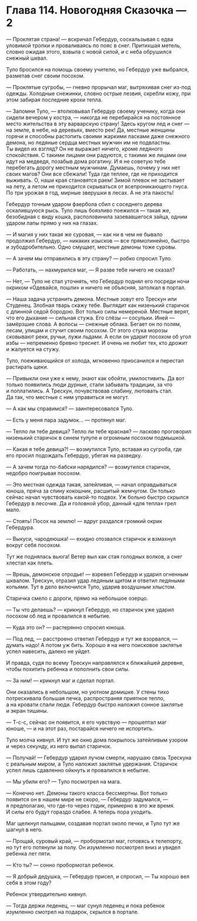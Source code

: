 # Глава 114. Новогодняя Сказочка — 2

— Проклятая страна! — вскричал Гебердур, соскальзывая с едва уловимой тропки и проваливаясь по пояс в снег. Притихшая метель, словно ожидая этого, взвыла с новой силой, и с неба обрушился снежный шквал.

Туло бросился на помощь своему учителю, но Гебердур уже выбрался, разметав снег своим посохом.

— Проклятые сугробы, — гневно прорычал маг, вытряхивая снег из-под одежды. Холодные снежинки, словно острые лезвия, скребли кожу, при этом забирая последние крохи тепла.

— Запомни Туло, — втолковывал Гебердур своему ученику, когда они сидели вечером у костра, — никогда не перебирайся на постоянное место жительства в эту варварскую страну! Здесь кругом лед и снег — на земле, в небе, на деревьях, вместо рек! Да, местные женщины горячи и способны растопить своими жаркими ласками даже снежного демона, но ледяные сердца местных мужчин им не подвластны. Ты видел их взгляд? Он не выражает ничего, кроме ледяного спокойствия. С такими лицами они радуются, с такими же лицами они идут на медведя, позабыв дома рогатину. И я не советую тебе перебегать дорогу местным мужчинам. Думаешь, почему у них нет своих магов? Они все сбежали! Туда где теплее, где не приходится выживать. О, наши края становятся раем! Зимой плевок не застывает на лету, а летом не приходится скрываться от всепроникающего гнуса. По три урожая в год, мирные зверушки в лесах. А не эта пакость!

Гебердур точным ударом фаербола сбил с соседнего дерева оскалившуюся рысь. Туло лишь боязливо поежился — такая же, безобидная с виду кошка, располовинила зазевавшегося зайца, одним ударом лапы прямо у них на глазах.

— И магия у них такая же суровая, — как ни в чем не бывало продолжил Гебердур, — никаких изысков — все прямолинейно, быстро и зубодробительно. Одно смущает, местные демоны тоже суровы.

— А зачем мы отправились в эту страну? — робко спросил Туло. 

— Работать, — нахмурился маг, — Я разве тебе ничего не сказал?

— Нет, — Туло не стал уточнять, что Гебердур поднял его посреди ночи окриком «Одевайся, пошли» и ничего не объясняя, затолкал в портал. 

— Наша задача устранить демона. Местные зовут его Трескун или Студенец. Злобная тварь скажу тебе. Выглядит как низенький старичок с длинной седой бородою. Вот только силы немереной. Местные верят, что его дыхание — сильная стужа. Его слёзы — сосульки. Иней — замёрзшие слова. А волосы — снежные облака. Бегает он по полям, лесам, улицам и стучит своим посохом. От этого стука морозы сковывают реки, ручьи, лужи льдами. А если он ударит посохом об угол избы — непременно бревно треснет. И очень не любит тех, кто дрожит и жалуется на стужу.

Туло, поеживающийся от холода, мгновенно приосанился и перестал растирать щеки.

— Привыкли они уже к нему, знают как обойти, умилостивить. Да вот только появились люди дурные, стали забывать традиции, за что и поплатились. А Трескун, почувствовав слабину, лютовать стал. Да так, что местные с ним управиться не могут. 

— А как мы справимся? — заинтересовался Туло.

— Есть у меня пара задумок... — протянул маг.

— Тепло ли тебе девица? Тепло ли тебе красная? — ласково проговорил низенький старичок в синем тулупе и огромным посохом подмышкой.

— Какая я тебе девица?! — возмутился Туло, вставая из сугроба, где его просил подождать Гебердур, убегая на разведку.

— А зачем тогда по-бабски нарядился? — возмутился старичок, недобро поигрывая посохом.

— Это местная одежда такая, затейливая, — начал оправдываться юноша, пряча за спину кокошник, расшитый жемчугом. Он только сейчас начал чувствовать какой-то подвох. Уж больно быстро скрылся Гебердур в лесочке. Да и головной убор, данный «для тепла» грел мало. 

— Стоять! Посох на землю! — вдруг раздался громкий окрик Гебердура.

— Выкуси, чародеюшка! — ехидно отозвался старичок и взмахнул вокруг себя посохом.

Тут же поднялась вьюга! Ветер выл как стая голодных волков, а снег хлестал как плеть.

— Врешь, демонское отродье! — взревел Гебердур и ударил огненным шквалом. Трескун, отразил удар ледяным щитом и ответил ледяными копьями. Тут в дело включился Туло, ударив воздушным хлыстом.

Старичка смело с дороги, прямо на небольшое озерцо. 

— Ты что делаешь? — крикнул Гебердур, но старичок уже ударил посохом об лед и провалился в небытие.

— Куда это он? — растерянно спросил юноша.

— Под лед, — расстроено ответил Гебердур и тут же взорвался, — думать надо! А потом уж бить. Хорошо я на него поисковое заклятье успел навесить, далеко не уйдет.

И правда, судя по всему Трескун направлялся к ближайшей деревне, чтобы похитить ребенка и пополнить свои силы.

— За ним! — крикнул маг и сделал портал.

Они оказались в небольшом, но уютном домишке. У стены тихо потрескивала большая печка, распространяя приятное тепло, а на кровати спали люди. Гебердур быстро наложил сонное заклятье и экран тишины.

— Т-с-с, сейчас он появится, я его чувствую — прошептал маг юноше, — и на этот раз, постарайся ничего не испортить.

Туло молча кивнул. И тут же окно дома покрылось затейливым узором и через секунду, из него выпал старичок.

— Получай! — Гебердур ударил лучом смерти, нарушаю связь Трескуна с реальным миром, а Туло наложил заклятье удержания. Старичок успел лишь сдавленно ойкнуть и провалился в небытие. 

— Мы убили его? — Туло посмотрел на мага.

— Конечно нет. Демоны такого класса бессмертны. Вот только появится он в нашем мире не скоро, — Гебердур задумался, — я предполагаю, что где-то через годик, примерно в это же время. И силы его будут гораздо слабее. А теперь пора уходить.

Маг щелкнул пальцами, создавая портал около печки, и Туло тут же шагнул в него. 

— Прощай, суровый край, — пробормотал маг, готовясь к телепорту, но тут его потянули за полу. Он изумленно посмотрел вниз и увидел ребенка лет пяти.

— Кто ты? — сонно пробормотал ребенок.

— Я добрый дедушка, — Гебердур присел, и спросил, — Ты хорошо вел себя в этом году?

Ребенок утвердительно кивнул.

— Тогда держи леденец, — маг сунул леденец и пока ребенок изумленно смотрел на подарок, скрылся в портале.


